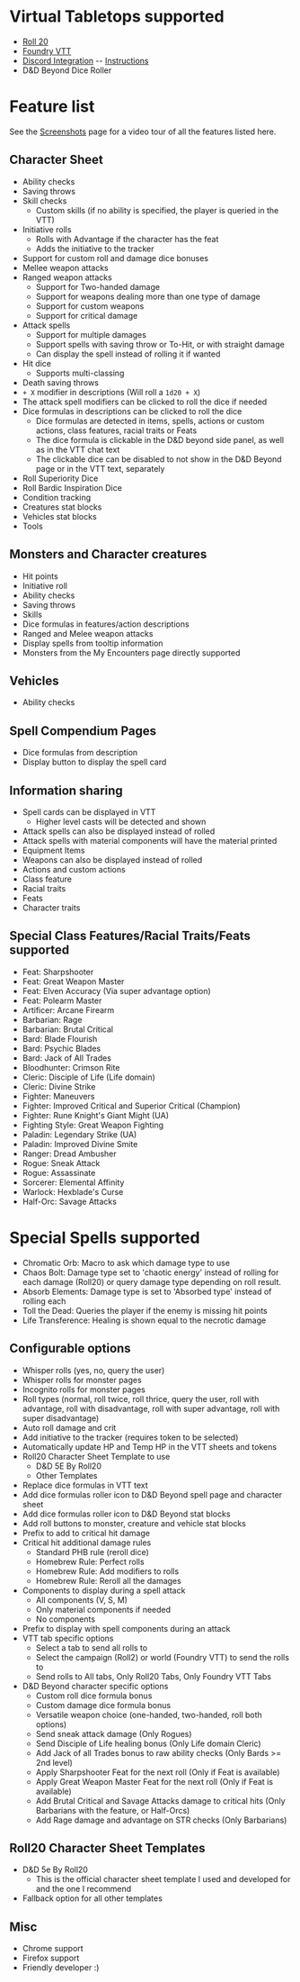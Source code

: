 # Virtual Tabletops supported
* [Roll 20](https://roll20.net)
* [Foundry VTT](https://foundryvtt.com)
* [Discord Integration](https://discord.com) -- [Instructions](/discord)
* D&D Beyond Dice Roller

# Feature list

See the [Screenshots](screenshots) page for a video tour of all the features listed here.

## Character Sheet
* Ability checks
* Saving throws
* Skill checks
  * Custom skills (if no ability is specified, the player is queried in the VTT)
* Initiative rolls
  * Rolls with Advantage if the character has the feat
  * Adds the initiative to the tracker
* Support for custom roll and damage dice bonuses
* Mellee weapon attacks
* Ranged weapon attacks
  * Support for Two-handed damage
  * Support for weapons dealing more than one type of damage
  * Support for custom weapons
  * Support for critical damage
* Attack spells
  * Support for multiple damages
  * Support spells with saving throw or To-Hit, or with straight damage
  * Can display the spell instead of rolling it if wanted
* Hit dice
  * Supports multi-classing
* Death saving throws
* `+ X` modifier in descriptions (Will roll a `1d20 + X`)
* The attack spell modifiers can be clicked to roll the dice if needed
* Dice formulas in descriptions can be clicked to roll the dice
  * Dice formulas are detected in items, spells, actions or custom actions, class features, racial traits or Feats
  * The dice formula is clickable in the D&D beyond side panel, as well as in the VTT chat text
  * The clickable dice can be disabled to not show in the D&D Beyond page or in the VTT text, separately
* Roll Superiority Dice
* Roll Bardic Inspiration Dice
* Condition tracking
* Creatures stat blocks
* Vehicles stat blocks
* Tools

## Monsters and Character creatures
* Hit points
* Initiative roll
* Ability checks
* Saving throws
* Skills
* Dice formulas in features/action descriptions
* Ranged and Melee weapon attacks
* Display spells from tooltip information
* Monsters from the My Encounters page directly supported

## Vehicles
* Ability checks

## Spell Compendium Pages
* Dice formulas from description
* Display button to display the spell card

## Information sharing
* Spell cards can be displayed in VTT
  * Higher level casts will be detected and shown
* Attack spells can also be displayed instead of rolled
* Attack spells with material components will have the material printed
* Equipment Items
* Weapons can also be displayed instead of rolled
* Actions and custom actions
* Class feature
* Racial traits
* Feats
* Character traits

## Special Class Features/Racial Traits/Feats supported
* Feat: Sharpshooter
* Feat: Great Weapon Master
* Feat: Elven Accuracy (Via super advantage option)
* Feat: Polearm Master
* Artificer: Arcane Firearm
* Barbarian: Rage
* Barbarian: Brutal Critical
* Bard: Blade Flourish
* Bard: Psychic Blades
* Bard: Jack of All Trades
* Bloodhunter: Crimson Rite
* Cleric: Disciple of Life (Life domain)
* Cleric: Divine Strike
* Fighter: Maneuvers
* Fighter: Improved Critical and Superior Critical (Champion)
* Fighter: Rune Knight's Giant Might (UA)
* Fighting Style: Great Weapon Fighting
* Paladin: Legendary Strike (UA)
* Paladin: Improved Divine Smite
* Ranger: Dread Ambusher
* Rogue: Sneak Attack
* Rogue: Assassinate
* Sorcerer: Elemental Affinity
* Warlock: Hexblade's Curse
* Half-Orc: Savage Attacks

# Special Spells supported
* Chromatic Orb: Macro to ask which damage type to use
* Chaos Bolt: Damage type set to 'chaotic energy' instead of rolling for each damage (Roll20) or query damage type depending on roll result.
* Absorb Elements: Damage type is set to 'Absorbed type' instead of rolling each
* Toll the Dead: Queries the player if the enemy is missing hit points
* Life Transference: Healing is shown equal to the necrotic damage


## Configurable options
* Whisper rolls (yes, no, query the user)
* Whisper rolls for monster pages
* Incognito rolls for monster pages
* Roll types (normal, roll twice, roll thrice, query the user, roll with advantage, roll with disadvantage, roll with super advantage, roll with super disadvantage)
* Auto roll damage and crit
* Add initiative to the tracker (requires token to be selected)
* Automatically update HP and Temp HP in the VTT sheets and tokens
* Roll20 Character Sheet Template to use
  * D&D 5E By Roll20
  * Other Templates
* Replace dice formulas in VTT text
* Add dice formulas roller icon to D&D Beyond spell page and character sheet
* Add dice formulas roller icon to D&D Beyond stat blocks
* Add roll buttons to monster, creature and vehicle stat blocks
* Prefix to add to critical hit damage
* Critical hit additional damage rules
  * Standard PHB rule (reroll dice)
  * Homebrew Rule: Perfect rolls
  * Homebrew Rule: Add modifiers to rolls
  * Homebrew Rule: Reroll all the damages
* Components to display during a spell attack
  * All components (V, S, M)
  * Only material components if needed
  * No components
* Prefix to display with spell components during an attack
* VTT tab specific options
  * Select a tab to send all rolls to
  * Select the campaign (Roll2) or world (Foundry VTT) to send the rolls to
  * Send rolls to All tabs, Only Roll20 Tabs, Only Foundry VTT Tabs
* D&D Beyond character specific options
  * Custom roll dice formula bonus
  * Custom damage dice formula bonus
  * Versatile weapon choice (one-handed, two-handed, roll both options)
  * Send sneak attack damage (Only Rogues)
  * Send Disciple of Life healing bonus (Only Life domain Cleric)
  * Add Jack of all Trades bonus to raw ability checks (Only Bards >= 2nd level)
  * Apply Sharpshooter Feat for the next roll (Only if Feat is available)
  * Apply Great Weapon Master Feat for the next roll (Only if Feat is available)
  * Add Brutal Critical and Savage Attacks damage to critical hits (Only Barbarians with the feature, or Half-Orcs)
  * Add Rage damage and advantage on STR checks (Only Barbarians)

## Roll20 Character Sheet Templates
* D&D 5e By Roll20
  * This is the official character sheet template I used and developed for and the one I recommend
* Fallback option for all other templates


## Misc
* Chrome support
* Firefox support
* Friendly developer :)
